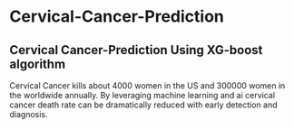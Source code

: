 # Cervical-Cancer-Prediction
## Cervical Cancer-Prediction Using XG-boost algorithm

Cervical Cancer kills about 4000 women in the US and 300000 women in the worldwide annually. By leveraging machine learning and ai cervical cancer death rate can be dramatically reduced with early detection and diagnosis.
